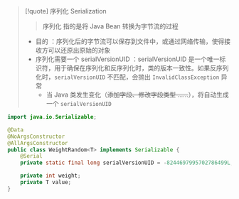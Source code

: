
> [!quote] 序列化 Serialization
> 
> > 序列化 指的是将 Java Bean 转换为字节流的过程
> 
> - 目的 ：序列化后的字节流可以保存到文件中，或通过网络传输，使得接收方可以还原出原始的对象
> - 序列化需要一个 serialVersionUID ：serialVersionUID 是一个唯一标识符，用于确保在序列化和反序列化时，类的版本一致性。如果反序列化时，`serialVersionUID` 不匹配，会抛出 `InvalidClassException` 异常
> 	- 当 Java 类发生变化（~~添加字段、修改字段类型 ……~~），将自动生成一个 `serialVersionUID`

```java
import java.io.Serializable;

@Data  
@NoArgsConstructor  
@AllArgsConstructor
public class WeightRandom<T> implements Serializable {
	@Serial
    private static final long serialVersionUID = -8244697995702786499L;

    private int weight;
    private T value;
}
```









